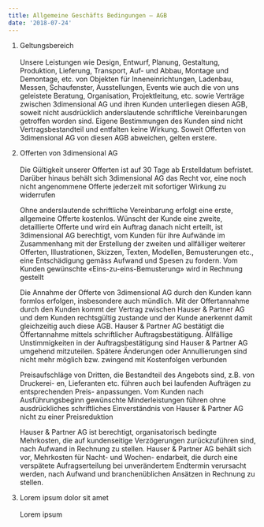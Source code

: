 ```yaml
---
title: Allgemeine Geschäfts Bedingungen — AGB
date: '2018-07-24'
---
```

1. Geltungsbereich\
   \
   Unsere Leistungen wie Design, Entwurf, Planung, Gestaltung, Produktion, Lieferung, Transport, Auf- und Abbau, Montage und Demontage, etc. von Objekten für Inneneinrichtungen, Ladenbau, Messen, Schaufenster, Ausstellungen, Events wie auch die von uns geleistete Beratung, Organisation, Projektleitung, etc. sowie Verträge zwischen 3dimensional AG und ihren Kunden unterliegen diesen AGB, soweit nicht ausdrücklich anderslautende schriftliche Vereinbarungen getroffen worden sind. Eigene Bestimmungen des Kunden sind nicht Vertragsbestandteil und entfalten keine Wirkung. Soweit Offerten von 3dimensional AG von diesen AGB abweichen, gelten erstere.
2. Offerten von 3dimensional AG\
   \
   Die Gültigkeit unserer Offerten ist auf 30 Tage ab Erstelldatum befristet. Darüber hinaus behält sich 3dimensional AG das Recht vor, eine noch nicht angenommene Offerte jederzeit mit sofortiger Wirkung zu widerrufen

   Ohne anderslautende schriftliche Vereinbarung erfolgt eine erste, allgemeine Offerte kostenlos. Wünscht der Kunde eine zweite, detaillierte Offerte und wird ein Auftrag danach nicht erteilt, ist 3dimensional AG berechtigt, vom Kunden für ihre Aufwände im Zusammenhang mit der Erstellung der zweiten und allfälliger weiterer Offerten, Illustrationen, Skizzen, Texten, Modellen, Bemusterungen etc., eine Entschädigung gemäss Aufwand und Spesen zu fordern. Vom Kunden gewünschte «Eins-zu-eins-Bemusterung» wird in Rechnung gestellt

   Die Annahme der Offerte von 3dimensional AG durch den Kunden kann formlos erfolgen, insbesondere auch mündlich. Mit der Offertannahme durch den Kunden kommt der Vertrag zwischen Hauser & Partner AG und dem Kunden rechtsgültig zustande und der Kunde anerkennt damit gleichzeitig auch diese AGB. Hauser & Partner AG bestätigt die Offertannahme mittels schriftlicher Auftragsbestätigung. Allfällige Unstimmigkeiten in der Auftragsbestätigung sind Hauser & Partner AG umgehend mitzuteilen. Spätere Änderungen oder Annullierungen sind nicht mehr möglich bzw. zwingend mit Kostenfolgen verbunden

   Preisaufschläge von Dritten, die Bestandteil des Angebots sind, z.B. von Druckerei- en, Lieferanten etc. führen auch bei laufenden Aufträgen zu entsprechenden Preis- anpassungen.
   Vom Kunden nach Ausführungsbeginn gewünschte Minderleistungen führen ohne ausdrückliches schriftliches Einverständnis von Hauser & Partner AG nicht zu einer Preisreduktion

   Hauser & Partner AG ist berechtigt, organisatorisch bedingte Mehrkosten, die auf kundenseitige Verzögerungen zurückzuführen sind, nach Aufwand in Rechnung zu stellen. Hauser & Partner AG behält sich vor, Mehrkosten für Nacht- und Wochen- endarbeit, die durch eine verspätete Aufragserteilung bei unverändertem Endtermin verursacht werden, nach Aufwand und branchenüblichen Ansätzen in Rechnung zu stellen.
3. Lorem ipsum dolor sit amet\
   \
   Lorem ipsum
